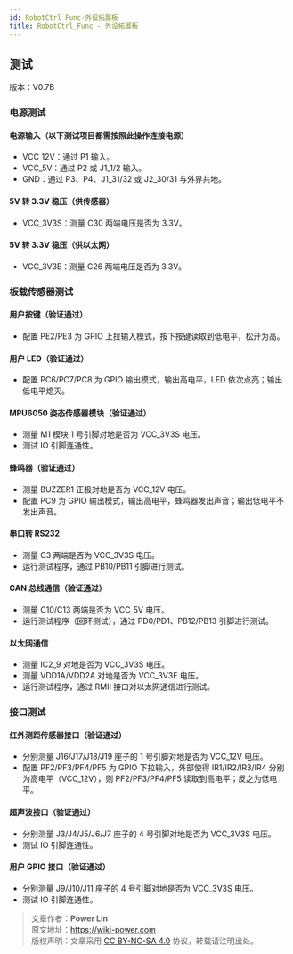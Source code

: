 ```yaml
---
id: RobotCtrl_Func-外设拓展板
title: RobotCtrl_Func - 外设拓展板
---
```


## 测试

版本：V0.7B

### 电源测试

#### 电源输入（以下测试项目都需按照此操作连接电源）

- VCC_12V：通过 P1 输入。
- VCC_5V：通过 P2 或 J1_1/2 输入。
- GND：通过 P3、P4、J1_31/32 或 J2_30/31 与外界共地。

#### 5V 转 3.3V 稳压（供传感器）

- VCC_3V3S：测量 C30 两端电压是否为 3.3V。

#### 5V 转 3.3V 稳压（供以太网）

- VCC_3V3E：测量 C26 两端电压是否为 3.3V。

### 板载传感器测试

#### 用户按键（验证通过）

- 配置 PE2/PE3 为 GPIO 上拉输入模式，按下按键读取到低电平，松开为高。

#### 用户 LED（验证通过）

- 配置 PC6/PC7/PC8 为 GPIO 输出模式，输出高电平，LED 依次点亮；输出低电平熄灭。

#### MPU6050 姿态传感器模块（验证通过）

- 测量 M1 模块 1 号引脚对地是否为 VCC_3V3S 电压。
- 测试 IO 引脚连通性。

#### 蜂鸣器（验证通过）

- 测量 BUZZER1 正极对地是否为 VCC_12V 电压。
- 配置 PC9 为 GPIO 输出模式，输出高电平，蜂鸣器发出声音；输出低电平不发出声音。

#### 串口转 RS232

- 测量 C3 两端是否为 VCC_3V3S 电压。
- 运行测试程序，通过 PB10/PB11 引脚进行测试。

#### CAN 总线通信（验证通过）

- 测量 C10/C13 两端是否为 VCC_5V 电压。
- 运行测试程序（回环测试），通过 PD0/PD1、PB12/PB13 引脚进行测试。

#### 以太网通信

- 测量 IC2_9 对地是否为 VCC_3V3S 电压。
- 测量 VDD1A/VDD2A 对地是否为 VCC_3V3E 电压。
- 运行测试程序，通过 RMII 接口对以太网通信进行测试。

### 接口测试

#### 红外测距传感器接口（验证通过）

- 分别测量 J16/J17/J18/J19 座子的 1 号引脚对地是否为 VCC_12V 电压。
- 配置 PF2/PF3/PF4/PF5 为 GPIO 下拉输入，外部使得 IR1/IR2/IR3/IR4 分别为高电平（VCC_12V），则 PF2/PF3/PF4/PF5 读取到高电平；反之为低电平。

#### 超声波接口（验证通过）

- 分别测量 J3/J4/J5/J6/J7 座子的 4 号引脚对地是否为 VCC_3V3S 电压。
- 测试 IO 引脚连通性。

#### 用户 GPIO 接口（验证通过）

- 分别测量 J9/J10/J11 座子的 4 号引脚对地是否为 VCC_3V3S 电压。
- 测试 IO 引脚连通性。

> 文章作者：**Power Lin**  
> 原文地址：<https://wiki-power.com>  
> 版权声明：文章采用 [CC BY-NC-SA 4.0](https://creativecommons.org/licenses/by/4.0/deed.zh) 协议，转载请注明出处。
